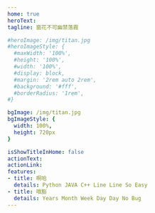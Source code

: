 ```yaml
---
home: true
heroText:
tagline: 窗花不可幽禁落霞

#heroImage: /img/titan.jpg
#heroImageStyle: {
  #maxWidth: '100%',
  #height: '100%',
  #width: '100%',
  #display: block,
  #margin: '2rem auto 2rem',
  #background: '#fff',
  #borderRadius: '1rem',
#}

bgImage: /img/titan.jpg
bgImageStyle: {
  width: 100%,
  height: 720px
}

isShowTitleInHome: false
actionText:
actionLink:
features:
- title: 啊哈
  details: Python JAVA C++ Line Line So Easy
- title: 哦豁
  details: Years Month Week Day Day No Bug
---
```


